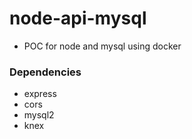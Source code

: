 # node-api-mysql

- POC for node and mysql using docker

### Dependencies

- express
- cors
- mysql2
- knex
